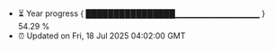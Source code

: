 - ⏳ Year progress { ████████████████▁▁▁▁▁▁▁▁▁▁▁▁▁▁ } 54.29 %
- ⏰ Updated on Fri, 18 Jul 2025 04:02:00 GMT

